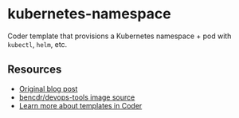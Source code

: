 # kubernetes-namespace

Coder template that provisions a Kubernetes namespace + pod with `kubectl`, `helm`, etc.

## Resources

- [Original blog post](https://coder.com/blog/kubernetes-namespaces-as-dev-environments)
- [bencdr/devops-tools image source](./devops-tools)
- [Learn more about templates in Coder](https://coder.com/docs/v2/latest/templates)
